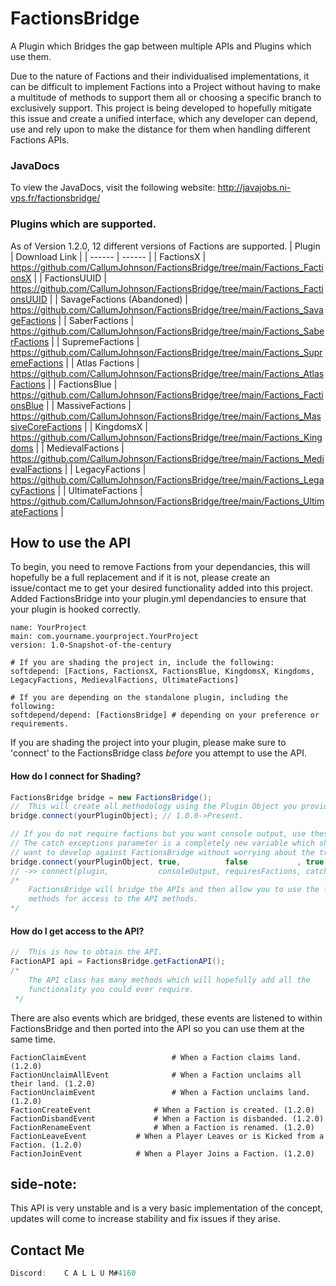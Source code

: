 


# FactionsBridge

A Plugin which Bridges the gap between multiple APIs and Plugins which use them.

Due to the nature of Factions and their individualised implementations, it can be difficult to implement Factions into a Project without having to make a multitude of methods to support them all or choosing a specific branch to exclusively support. This project is being developed to hopefully mitigate this issue and create a unified interface, which any developer can depend, use and rely upon to make the distance for them when handling different Factions APIs.

### JavaDocs

To view the JavaDocs, visit the following website: http://javajobs.ni-vps.fr/factionsbridge/

### Plugins which are supported.

As of Version 1.2.0, 12 different versions of Factions are supported.
| Plugin | Download Link |
| ------ | ------ |
| FactionsX | https://github.com/CallumJohnson/FactionsBridge/tree/main/Factions_FactionsX |
| FactionsUUID | https://github.com/CallumJohnson/FactionsBridge/tree/main/Factions_FactionsUUID |
| SavageFactions (Abandoned) | https://github.com/CallumJohnson/FactionsBridge/tree/main/Factions_SavageFactions |
| SaberFactions | https://github.com/CallumJohnson/FactionsBridge/tree/main/Factions_SaberFactions |
| SupremeFactions | https://github.com/CallumJohnson/FactionsBridge/tree/main/Factions_SupremeFactions |
| Atlas Factions | https://github.com/CallumJohnson/FactionsBridge/tree/main/Factions_AtlasFactions | 
| FactionsBlue | https://github.com/CallumJohnson/FactionsBridge/tree/main/Factions_FactionsBlue | 
| MassiveFactions | https://github.com/CallumJohnson/FactionsBridge/tree/main/Factions_MassiveCoreFactions |
| KingdomsX | https://github.com/CallumJohnson/FactionsBridge/tree/main/Factions_Kingdoms |
| MedievalFactions | https://github.com/CallumJohnson/FactionsBridge/tree/main/Factions_MedievalFactions |
| LegacyFactions | https://github.com/CallumJohnson/FactionsBridge/tree/main/Factions_LegacyFactions |
| UltimateFactions | https://github.com/CallumJohnson/FactionsBridge/tree/main/Factions_UltimateFactions |

## How to use the API

To begin, you need to remove Factions from your dependancies, this will hopefully be a full replacement and if it is not, please create an issue/contact me to get your desired functionality added into this project.
Added FactionsBridge into your plugin.yml dependancies to ensure that your plugin is hooked correctly.
```YML
name: YourProject
main: com.yourname.yourproject.YourProject
version: 1.0-Snapshot-of-the-century

# If you are shading the project in, include the following:
softdepend: [Factions, FactionsX, FactionsBlue, KingdomsX, Kingdoms, LegacyFactions, MedievalFactions, UltimateFactions]

# If you are depending on the standalone plugin, including the following:
softdepend/depend: [FactionsBridge] # depending on your preference or requirements.
```

If you are shading the project into your plugin, please make sure to 'connect' to the FactionsBridge class *before* you attempt to use the API.
#### How do I connect for Shading?
```JAVA
FactionsBridge bridge = new FactionsBridge();
// 	This will create all methodology using the Plugin Object you provide.
bridge.connect(yourPluginObject); // 1.0.0->Present.

// If you do not require factions but you want console output, use these parameters.
// The catch exceptions parameter is a completely new variable which should be used when you
// want to develop against FactionsBridge without worrying about the try/catch blocks. 
bridge.connect(yourPluginObject, true,          false           , true           ); 
// ->> connect(plugin,           consoleOutput, requiresFactions, catchExceptions)
/*
	FactionsBridge will bridge the APIs and then allow you to use the following 
	methods for access to the API methods.
*/
```
#### How do I get access to the API?
```JAVA
// 	This is how to obtain the API.
FactionAPI api = FactionsBridge.getFactionAPI(); 
/* 
	The API class has many methods which will hopefully add all the 
	functionality you could ever require.
 */
```

There are also events which are bridged, these events are listened to within FactionsBridge and then ported into the API so you can use them at the same time.
```YML
FactionClaimEvent            		# When a Faction claims land. (1.2.0)
FactionUnclaimAllEvent       		# When a Faction unclaims all their land. (1.2.0)
FactionUnclaimEvent          		# When a Faction unclaims land. (1.2.0)
FactionCreateEvent         		# When a Faction is created. (1.2.0)
FactionDisbandEvent        		# When a Faction is disbanded. (1.2.0)
FactionRenameEvent         		# When a Faction is renamed. (1.2.0)
FactionLeaveEvent			# When a Player Leaves or is Kicked from a Faction. (1.2.0)
FactionJoinEvent			# When a Player Joins a Faction. (1.2.0)
```


## side-note:
This API is very unstable and is a very basic implementation of the concept, updates will come to increase stability and fix issues if they arise.


## Contact Me
```JAVA
Discord: 	C A L L U M#4160
```
